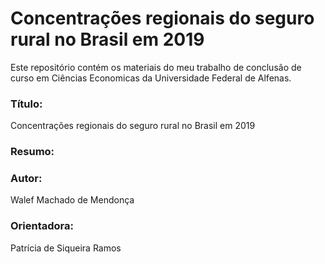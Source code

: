 # Concentrações regionais do seguro rural no Brasil em 2019

Este repositório contém os materiais do meu trabalho de conclusão de curso em Ciências Economicas da Universidade Federal de Alfenas. 

### Título: 

Concentrações regionais do seguro rural no Brasil em 2019

### Resumo: 

### Autor: 

Walef Machado de Mendonça

### Orientadora: 

Patrícia de Siqueira Ramos